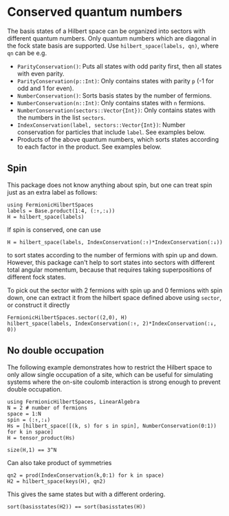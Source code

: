 
# Conserved quantum numbers
The basis states of a Hilbert space can be organized into sectors with different quantum numbers. Only quantum numbers which are diagonal in the fock state basis are supported. Use `hilbert_space(labels, qn)`, where `qn` can be e.g.
- `ParityConservation()`: Puts all states with odd parity first, then all states with even parity.
- `ParityConservation(p::Int)`: Only contains states with parity `p` (-1 for odd and 1 for even).
- `NumberConservation()`: Sorts basis states by the number of fermions.
- `NumberConservation(n::Int)`: Only contains states with `n` fermions.
- `NumberConservation(sectors::Vector{Int})`: Only contains states with the numbers in the list `sectors`.
- `IndexConservation(label, sectors::Vector{Int})`: Number conservation for particles that include `label`. See examples below.
- Products of the above quantum numbers, which sorts states according to each factor in the product. See examples below.




## Spin
This package does not know anything about spin, but one can treat spin just as an extra label as follows:
```@example spin
using FermionicHilbertSpaces
labels = Base.product(1:4, (:↑,:↓))
H = hilbert_space(labels)
```
If spin is conserved, one can use 
```@example spin
H = hilbert_space(labels, IndexConservation(:↑)*IndexConservation(:↓))
```
to sort states according to the number of fermions with spin up and down. However, this package can't help to sort states into sectors with different total angular momentum, because that requires taking superpositions of different fock states.

To pick out the sector with 2 fermions with spin up and 0 fermions with spin down, one can extract it from the hilbert space defined above using `sector`, or construct it directly
```@example spin
FermionicHilbertSpaces.sector((2,0), H)
hilbert_space(labels, IndexConservation(:↑, 2)*IndexConservation(:↓, 0))
```

## No double occupation

The following example demonstrates how to restrict the Hilbert space to only allow single occupation of a site, which can be useful for simulating systems where the on-site coulomb interaction is strong enough to prevent double occupation.

```@example double_occupation
using FermionicHilbertSpaces, LinearAlgebra
N = 2 # number of fermions
space = 1:N 
spin = (:↑,:↓)
Hs = [hilbert_space([(k, s) for s in spin], NumberConservation(0:1)) for k in space]
H = tensor_product(Hs)
```

```@example double_occupation
size(H,1) == 3^N
```

Can also take product of symmetries
```@example double_occupation
qn2 = prod(IndexConservation(k,0:1) for k in space)
H2 = hilbert_space(keys(H), qn2)
```

This gives the same states but with a different ordering.
```@example double_occupation
sort(basisstates(H2)) == sort(basisstates(H))
```

